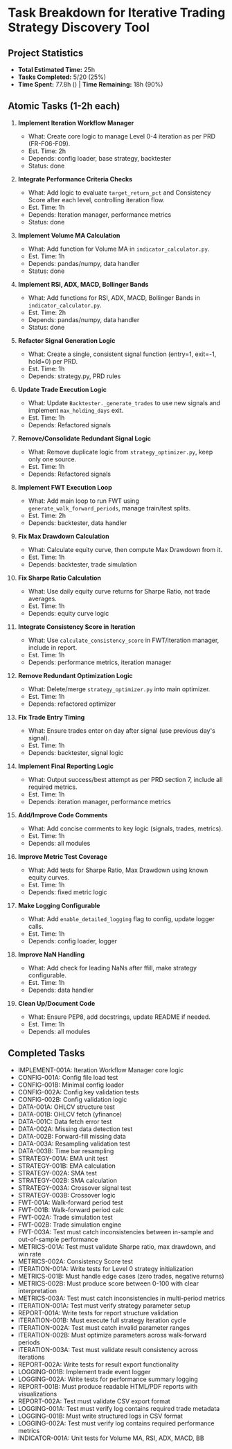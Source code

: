 # Task Breakdown for Iterative Trading Strategy Discovery Tool
## Project Statistics

- **Total Estimated Time:** 25h
- **Tasks Completed:** 5/20 (25%)
- **Time Spent:** 77.8h () | **Time Remaining:** 18h (90%)

## Atomic Tasks (1-2h each)

1. **Implement Iteration Workflow Manager**
   - What: Create core logic to manage Level 0-4 iteration as per PRD (FR-F06-F09).
   - Est. Time: 2h
   - Depends: config loader, base strategy, backtester
   - Status: done

2. **Integrate Performance Criteria Checks**
   - What: Add logic to evaluate `target_return_pct` and Consistency Score after each level, controlling iteration flow.
   - Est. Time: 1h
   - Depends: Iteration manager, performance metrics
   - Status: done

3. **Implement Volume MA Calculation**
   - What: Add function for Volume MA in `indicator_calculator.py`.
   - Est. Time: 1h
   - Depends: pandas/numpy, data handler
   - Status: done

4. **Implement RSI, ADX, MACD, Bollinger Bands**
   - What: Add functions for RSI, ADX, MACD, Bollinger Bands in `indicator_calculator.py`.
   - Est. Time: 2h
   - Depends: pandas/numpy, data handler
   - Status: done

6. **Refactor Signal Generation Logic**
   - What: Create a single, consistent signal function (entry=1, exit=-1, hold=0) per PRD.
   - Est. Time: 1h
   - Depends: strategy.py, PRD rules

7. **Update Trade Execution Logic**
   - What: Update `Backtester._generate_trades` to use new signals and implement `max_holding_days` exit.
   - Est. Time: 1h
   - Depends: Refactored signals

8. **Remove/Consolidate Redundant Signal Logic**
   - What: Remove duplicate logic from `strategy_optimizer.py`, keep only one source.
   - Est. Time: 1h
   - Depends: Refactored signals

9. **Implement FWT Execution Loop**
   - What: Add main loop to run FWT using `generate_walk_forward_periods`, manage train/test splits.
   - Est. Time: 2h
   - Depends: backtester, data handler

10. **Fix Max Drawdown Calculation**
    - What: Calculate equity curve, then compute Max Drawdown from it.
    - Est. Time: 1h
    - Depends: backtester, trade simulation

11. **Fix Sharpe Ratio Calculation**
    - What: Use daily equity curve returns for Sharpe Ratio, not trade averages.
    - Est. Time: 1h
    - Depends: equity curve logic

12. **Integrate Consistency Score in Iteration**
    - What: Use `calculate_consistency_score` in FWT/iteration manager, include in report.
    - Est. Time: 1h
    - Depends: performance metrics, iteration manager

13. **Remove Redundant Optimization Logic**
    - What: Delete/merge `strategy_optimizer.py` into main optimizer.
    - Est. Time: 1h
    - Depends: refactored optimizer

14. **Fix Trade Entry Timing**
    - What: Ensure trades enter on day after signal (use previous day's signal).
    - Est. Time: 1h
    - Depends: backtester, signal logic

15. **Implement Final Reporting Logic**
    - What: Output success/best attempt as per PRD section 7, include all required metrics.
    - Est. Time: 1h
    - Depends: iteration manager, performance metrics

16. **Add/Improve Code Comments**
    - What: Add concise comments to key logic (signals, trades, metrics).
    - Est. Time: 1h
    - Depends: all modules

17. **Improve Metric Test Coverage**
    - What: Add tests for Sharpe Ratio, Max Drawdown using known equity curves.
    - Est. Time: 1h
    - Depends: fixed metric logic

18. **Make Logging Configurable**
    - What: Add `enable_detailed_logging` flag to config, update logger calls.
    - Est. Time: 1h
    - Depends: config loader, logger

19. **Improve NaN Handling**
    - What: Add check for leading NaNs after ffill, make strategy configurable.
    - Est. Time: 1h
    - Depends: data handler

20. **Clean Up/Document Code**
    - What: Ensure PEP8, add docstrings, update README if needed.
    - Est. Time: 1h
    - Depends: all modules

## Completed Tasks
- IMPLEMENT-001A: Iteration Workflow Manager core logic
- CONFIG-001A: Config file load test
- CONFIG-001B: Minimal config loader
- CONFIG-002A: Config key validation tests
- CONFIG-002B: Config validation logic
- DATA-001A: OHLCV structure test
- DATA-001B: OHLCV fetch (yfinance)
- DATA-001C: Data fetch error test
- DATA-002A: Missing data detection test
- DATA-002B: Forward-fill missing data
- DATA-003A: Resampling validation test
- DATA-003B: Time bar resampling
- STRATEGY-001A: EMA unit test
- STRATEGY-001B: EMA calculation
- STRATEGY-002A: SMA test
- STRATEGY-002B: SMA calculation
- STRATEGY-003A: Crossover signal test
- STRATEGY-003B: Crossover logic
- FWT-001A: Walk-forward period test
- FWT-001B: Walk-forward period calc
- FWT-002A: Trade simulation test
- FWT-002B: Trade simulation engine
- FWT-003A: Test must catch inconsistencies between in-sample and out-of-sample performance
- METRICS-001A: Test must validate Sharpe ratio, max drawdown, and win rate
- METRICS-002A: Consistency Score test
- ITERATION-001A: Write tests for Level 0 strategy initialization
- METRICS-001B: Must handle edge cases (zero trades, negative returns)
- METRICS-002B: Must produce score between 0-100 with clear interpretation
- METRICS-003A: Test must catch inconsistencies in multi-period metrics
- ITERATION-001A: Test must verify strategy parameter setup
- REPORT-001A: Write tests for report structure validation
- ITERATION-001B: Must execute full strategy iteration cycle
- ITERATION-002A: Test must catch invalid parameter ranges
- ITERATION-002B: Must optimize parameters across walk-forward periods
- ITERATION-003A: Test must validate result consistency across iterations
- REPORT-002A: Write tests for result export functionality
- LOGGING-001B: Implement trade event logger
- LOGGING-002A: Write tests for performance summary logging
- REPORT-001B: Must produce readable HTML/PDF reports with visualizations
- REPORT-002A: Test must validate CSV export format
- LOGGING-001A: Test must verify log contains required trade metadata
- LOGGING-001B: Must write structured logs in CSV format
- LOGGING-002A: Test must verify log contains required performance metrics
- INDICATOR-001A: Unit tests for Volume MA, RSI, ADX, MACD, BB